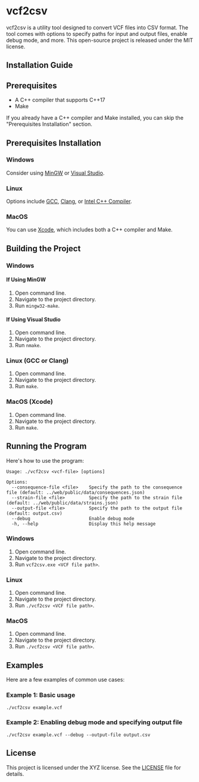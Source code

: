# vcf2csv
vcf2csv is a utility tool designed to convert VCF files into CSV format. The tool comes with options to specify paths for input and output files, enable debug mode, and more. This open-source project is released under the MIT license.

## Installation Guide

## Prerequisites
- A C++ compiler that supports C++17
- Make

If you already have a C++ compiler and Make installed, you can skip the "Prerequisites Installation" section.

## Prerequisites Installation

### Windows
Consider using [MinGW](http://www.mingw.org/) or [Visual Studio](https://visualstudio.microsoft.com/vs/).

### Linux
Options include [GCC](https://gcc.gnu.org/), [Clang](https://clang.llvm.org/), or [Intel C++ Compiler](https://software.intel.com/en-us/c-compilers).

### MacOS
You can use [Xcode](https://developer.apple.com/xcode/), which includes both a C++ compiler and Make.

## Building the Project

### Windows

#### If Using MinGW
1. Open command line.
2. Navigate to the project directory.
3. Run `mingw32-make`.

#### If Using Visual Studio
1. Open command line.
2. Navigate to the project directory.
3. Run `nmake`.

### Linux (GCC or Clang)

1. Open command line.
2. Navigate to the project directory.
3. Run `make`.

### MacOS (Xcode)

1. Open command line.
2. Navigate to the project directory.
3. Run `make`.

## Running the Program

Here's how to use the program:

~~~
Usage: ./vcf2csv <vcf-file> [options]

Options:
  --consequence-file <file>    Specify the path to the consequence file (default: ../web/public/data/consequences.json)
  --strain-file <file>         Specify the path to the strain file (default: ../web/public/data/strains.json)
  --output-file <file>         Specify the path to the output file (default: output.csv)
  --debug                      Enable debug mode
  -h, --help                   Display this help message
~~~

### Windows
1. Open command line.
2. Navigate to the project directory.
3. Run `vcf2csv.exe <VCF file path>`.

### Linux
1. Open command line.
2. Navigate to the project directory.
3. Run `./vcf2csv <VCF file path>`.

### MacOS
1. Open command line.
2. Navigate to the project directory.
3. Run `./vcf2csv <VCF file path>`.

## Examples

Here are a few examples of common use cases:


### Example 1: Basic usage
~~~
./vcf2csv example.vcf
~~~

### Example 2: Enabling debug mode and specifying output file
~~~
./vcf2csv example.vcf --debug --output-file output.csv
~~~

## License

This project is licensed under the XYZ license. See the [LICENSE](../LICENSE) file for details.
